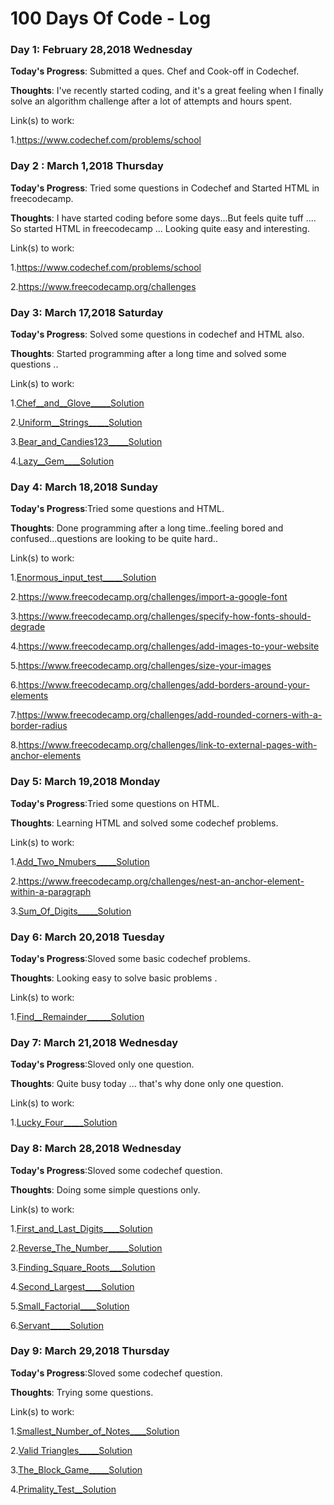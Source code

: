 # 100 Days Of Code - Log

### Day 1: February 28,2018 Wednesday

**Today's Progress**: Submitted a ques. Chef and Cook-off in Codechef.

**Thoughts**: I've recently started coding, and it's a great feeling when I finally solve an algorithm challenge after a lot of attempts and hours spent.
 
Link(s) to work:

1.https://www.codechef.com/problems/school

### Day 2 : March 1,2018 Thursday 
 
 **Today's Progress**: Tried some questions in Codechef and Started HTML in freecodecamp.
 
 **Thoughts**: I have started coding before some days...But feels quite tuff .... So started HTML in freecodecamp ... Looking quite easy and interesting.

Link(s) to work: 

1.https://www.codechef.com/problems/school

2.https://www.freecodecamp.org/challenges

### Day 3: March 17,2018 Saturday

 **Today's Progress**: Solved some questions in codechef and HTML also.
 
 **Thoughts**: Started programming after a long time and solved some questions ..

Link(s) to work: 

1.[Chef__and__Glove](https://www.codechef.com/problems/CHEGLOVE)[_____Solution](https://github.com/Hanuvendra/Codechef-PRACTICE/blob/master/Beginner-problens/chefandglove.py)

2.[Uniform__Strings](https://www.codechef.com/problems/STRLBP)[_____Solution](https://github.com/Hanuvendra/Codechef-PRACTICE/blob/master/Beginner-problens/Uniform%20Strings.py)

3.[Bear_and_Candies123](https://www.codechef.com/problems/CANDY123)[_____Solution](https://github.com/Hanuvendra/Codechef-PRACTICE/blob/master/Beginner-problens/BearandCandies123.py)

4.[Lazy__Gem](https://www.codechef.com/problems/TALAZY)[____Solution](https://github.com/Hanuvendra/Codechef-PRACTICE/blob/master/Beginner-problens/LazyJem.py)

### Day 4: March 18,2018 Sunday 

**Today's Progress**:Tried some questions and HTML.

**Thoughts**: Done programming after a long time..feeling bored and confused...questions are looking to be quite hard..

Link(s) to work:

1.[Enormous_input_test](https://www.codechef.com/problems/INTEST)[_____Solution](https://github.com/Hanuvendra/Codechef-PRACTICE/blob/master/Beginner-problens/EnormousInputTest.py)

2.https://www.freecodecamp.org/challenges/import-a-google-font

3.https://www.freecodecamp.org/challenges/specify-how-fonts-should-degrade

4.https://www.freecodecamp.org/challenges/add-images-to-your-website

5.https://www.freecodecamp.org/challenges/size-your-images

6.https://www.freecodecamp.org/challenges/add-borders-around-your-elements

7.https://www.freecodecamp.org/challenges/add-rounded-corners-with-a-border-radius

8.https://www.freecodecamp.org/challenges/link-to-external-pages-with-anchor-elements

### Day 5: March 19,2018 Monday

**Today's Progress**:Tried some questions on HTML.

**Thoughts**: Learning HTML and solved some codechef problems. 

Link(s) to work:

1.[Add_Two_Nmubers](https://www.codechef.com/problems/FLOW001)[_____Solution](https://github.com/Hanuvendra/Codechef-PRACTICE/blob/master/Beginner-problens/AddTwoNumbers.py)

2.https://www.freecodecamp.org/challenges/nest-an-anchor-element-within-a-paragraph

3.[Sum_Of_Digits](https://www.codechef.com/problems/FLOW006)[_____Solution](https://github.com/Hanuvendra/Codechef-PRACTICE/blob/master/Beginner-problens/SumofDigits.py)

### Day 6: March 20,2018 Tuesday

**Today's Progress**:Sloved some basic codechef problems.

**Thoughts**: Looking easy to solve basic problems . 

Link(s) to work:

1.[Find__Remainder](https://www.codechef.com/problems/FLOW002)[______Solution](https://github.com/Hanuvendra/Codechef-PRACTICE/blob/master/Beginner-problens/FindRemainder.py)

### Day 7: March 21,2018 Wednesday

**Today's Progress**:Sloved only one question.

**Thoughts**: Quite busy today ... that's why done only one question. 

Link(s) to work:

1.[Lucky_Four](https://www.codechef.com/problems/LUCKFOUR)[_____Solution](https://github.com/Hanuvendra/Codechef-PRACTICE/blob/master/Beginner-problens/LuckyFour.py) 

### Day 8: March 28,2018 Wednesday

**Today's Progress**:Sloved some codechef question.

**Thoughts**: Doing some simple questions only. 

Link(s) to work:

1.[First_and_Last_Digits](https://www.codechef.com/problems/FLOW004)[____Solution](https://github.com/Hanuvendra/Codechef-PRACTICE/blob/master/Beginner-problens/FirstandLastDigit.py)

2.[Reverse_The_Number](https://www.codechef.com/problems/FLOW007)[_____Solution](https://github.com/Hanuvendra/Codechef-PRACTICE/blob/master/Beginner-problens/ReverseTheNumber.py)

3.[Finding_Square_Roots](https://www.codechef.com/problems/FSQRT)[___Solution](https://github.com/Hanuvendra/Codechef-PRACTICE/blob/master/Beginner-problens/FindinSquareRoots.py)

4.[Second_Largest](https://www.codechef.com/problems/FLOW017)[____Solution](https://github.com/Hanuvendra/Codechef-PRACTICE/blob/master/Beginner-problens/SecondLargest.py)

5.[Small_Factorial](https://www.codechef.com/problems/FLOW018)[____Solution](https://github.com/Hanuvendra/Codechef-PRACTICE/blob/master/Beginner-problens/SmallFactorial.py)

6.[Servant](https://www.codechef.com/problems/FLOW008)[_____Solution](https://github.com/Hanuvendra/Codechef-PRACTICE/blob/master/Beginner-problens/Servant.py)

### Day 9: March 29,2018 Thursday

**Today's Progress**:Sloved some codechef question.

**Thoughts**: Trying some questions. 

Link(s) to work:

1.[Smallest_Number_of_Notes](https://www.codechef.com/problems/FLOW005)[____Solution](https://github.com/Hanuvendra/Codechef-PRACTICE/blob/master/Beginner-problens/SmallestNumberofNotes.py)

2.[Valid Triangles](https://www.codechef.com/problems/FLOW013)[_____Solution](https://github.com/Hanuvendra/Codechef-PRACTICE/blob/master/Beginner-problens/ValidTriangles.py)

3.[The_Block_Game](https://www.codechef.com/problems/PALL01)[_____Solution](https://github.com/Hanuvendra/Codechef-PRACTICE/blob/master/Beginner-problens/TheBlockGame.py)

4.[Primality_Test](https://www.codechef.com/problems/PRB01)[__Solution](https://github.com/Hanuvendra/Codechef-PRACTICE/blob/master/Beginner-problens/PrimalityTest.py)
